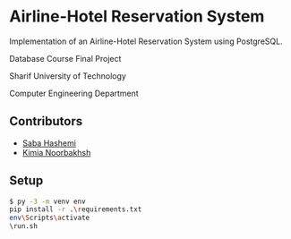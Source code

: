 # Airline-Hotel Reservation System
Implementation of an Airline-Hotel Reservation System using PostgreSQL.

Database Course Final Project 

Sharif University of Technology

Computer Engineering Department

## Contributors

-  [Saba Hashemi](https://github.com/savaw)
-  [Kimia Noorbakhsh](https://github.com/kimianoorbakhsh)

## Setup

```Bash
$ py -3 -m venv env
pip install -r .\requirements.txt
env\Scripts\activate                              
\run.sh    
```

